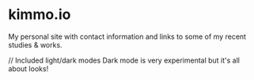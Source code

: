 # kimmo.io

My personal site with contact information and links to some of my recent studies & works.

// Included light/dark modes
Dark mode is very experimental but it's all about looks!

